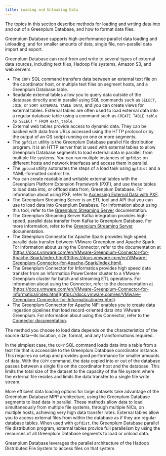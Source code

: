 ```yaml
---
title: Loading and Unloading Data 
---
```


The topics in this section describe methods for loading and writing data into and out of a Greenplum Database, and how to format data files.

Greenplum Database supports high-performance parallel data loading and unloading, and for smaller amounts of data, single file, non-parallel data import and export.

Greenplum Database can read from and write to several types of external data sources, including text files, Hadoop file systems, Amazon S3, and web servers.

-   The `COPY` SQL command transfers data between an external text file on the coordinator host, or multiple text files on segment hosts, and a Greenplum Database table.
-   Readable external tables allow you to query data outside of the database directly and in parallel using SQL commands such as `SELECT`, `JOIN`, or `SORT EXTERNAL TABLE DATA`, and you can create views for external tables. External tables are often used to load external data into a regular database table using a command such as `CREATE TABLE table AS SELECT * FROM ext\_table`.
-   External web tables provide access to dynamic data. They can be backed with data from URLs accessed using the HTTP protocol or by the output of an OS script running on one or more segments.
-   The `gpfdist` utility is the Greenplum Database parallel file distribution program. It is an HTTP server that is used with external tables to allow Greenplum Database segments to load external data in parallel, from multiple file systems. You can run multiple instances of `gpfdist` on different hosts and network interfaces and access them in parallel.
-   The `gpload` utility automates the steps of a load task using `gpfdist` and a YAML-formatted control file.
-   You can create readable and writable external tables with the Greenplum Platform Extension Framework \(PXF\), and use these tables to load data into, or offload data from, Greenplum Database. For information about using PXF, refer to [Accessing External Data with PXF](../../external/pxf-overview.html).
-   The Greenplum Streaming Server is an ETL tool and API that you can use to load data into Greenplum Database. For information about using this tool, refer to the [Greenplum Streaming Server](https://docs.vmware.com/en/VMware-Greenplum-Streaming-Server/index.html) documentation.
-   The Greenplum Streaming Server Kafka integration provides high-speed, parallel data transfer from Kafka to Greenplum Database. For more information, refer to the [Greenplum Streaming Server](https://docs.vmware.com/en/VMware-Greenplum-Streaming-Server/index.html) documentation.
-   The Greenplum Connector for Apache Spark provides high speed, parallel data transfer between VMware Greenplum and Apache Spark. For information about using the Connector, refer to the documentation at [https://docs.vmware.com/en/VMware-Greenplum-Connector-for-Apache-Spark/index.html](https://docs.vmware.com/en/VMware-Greenplum-Connector-for-Apache-Spark/index.html).
-   The Greenplum Connector for Informatica provides high speed data transfer from an Informatica PowerCenter cluster to a VMware Greenplum cluster for batch and streaming ETL operations. For information about using the Connector, refer to the documentation at [https://docs.vmware.com/en/VMware-Greenplum-Connector-for-Informatica/index.html](https://docs.vmware.com/en/VMware-Greenplum-Connector-for-Informatica/index.html).
-   The Greenplum Connector for Apache NiFi enables you to create data ingestion pipelines that load record-oriented data into VMware Greenplum. For information about using this Connector, refer to the [Connector documentation](https://docs.vmware.com/en/VMware-Greenplum-Connector-for-Apache-NiFi/index.html).

The method you choose to load data depends on the characteristics of the source data—its location, size, format, and any transformations required.

In the simplest case, the `COPY` SQL command loads data into a table from a text file that is accessible to the Greenplum Database coordinator instance. This requires no setup and provides good performance for smaller amounts of data. With the `COPY` command, the data copied into or out of the database passes between a single file on the coordinator host and the database. This limits the total size of the dataset to the capacity of the file system where the external file resides and limits the data transfer to a single file write stream.

More efficient data loading options for large datasets take advantage of the Greenplum Database MPP architecture, using the Greenplum Database segments to load data in parallel. These methods allow data to load simultaneously from multiple file systems, through multiple NICs, on multiple hosts, achieving very high data transfer rates. External tables allow you to access external files from within the database as if they are regular database tables. When used with `gpfdist`, the Greenplum Database parallel file distribution program, external tables provide full parallelism by using the resources of all Greenplum Database segments to load or unload data.

Greenplum Database leverages the parallel architecture of the Hadoop Distributed File System to access files on that system.

